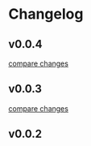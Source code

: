 # Changelog


## v0.0.4

[compare changes](https://github.com/kgarchie/form-builder/compare/v0.0.3...v0.0.4)

## v0.0.3

[compare changes](https://github.com/kgarchie/form-builder/compare/v0.0.2...v0.0.3)

## v0.0.2

